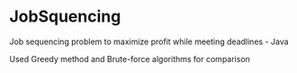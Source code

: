 # JobSquencing 
Job sequencing problem to maximize profit while meeting deadlines - Java

Used Greedy method and Brute-force algorithms for comparison
